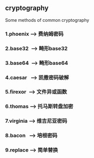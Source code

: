 ## cryptography
Some methods of common cryptography

### 1.phoenix  --> 费纳姆密码
### 2.base32&nbsp;&nbsp;--> 畸形base32
### 3.base64&nbsp;&nbsp;--> 畸形base64
### 4.caesar&nbsp;&nbsp;&nbsp;--> 凯撒密码破解
### 5.firexor&nbsp;&nbsp;--> 文件异或函数
### 6.thomas&nbsp;--> 托马斯转盘加密
### 7.virginia&nbsp;--> 维吉尼亚密码
### 8.bacon&nbsp;&nbsp;&nbsp;--> 培根密码
### 9.replace&nbsp;--> 简单替换
